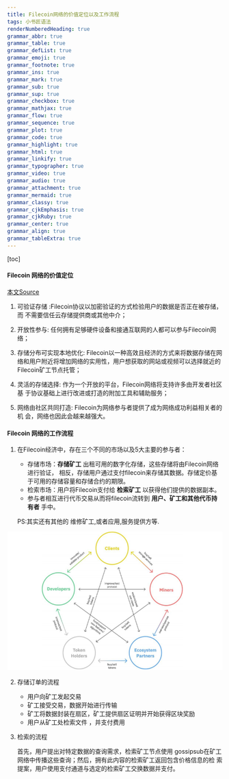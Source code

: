 ```yaml
---
title: Filecoin网络的价值定位以及工作流程
tags: 小书匠语法
renderNumberedHeading: true
grammar_abbr: true
grammar_table: true
grammar_defList: true
grammar_emoji: true
grammar_footnote: true
grammar_ins: true
grammar_mark: true
grammar_sub: true
grammar_sup: true
grammar_checkbox: true
grammar_mathjax: true
grammar_flow: true
grammar_sequence: true
grammar_plot: true
grammar_code: true
grammar_highlight: true
grammar_html: true
grammar_linkify: true
grammar_typographer: true
grammar_video: true
grammar_audio: true
grammar_attachment: true
grammar_mermaid: true
grammar_classy: true
grammar_cjkEmphasis: true
grammar_cjkRuby: true
grammar_center: true
grammar_align: true
grammar_tableExtra: true
---
```


[toc]

#### Filecoin 网络的价值定位

[本文Source](https://ipfs.cn/news/info-101279.html)

1. 可验证存储 :Filecoin协议以加密验证的方式检验用户的数据是否正在被存储，而 不需要信任云存储提供商或其他中介；

2. 开放性参与:  任何拥有足够硬件设备和接通互联网的人都可以参与Filecoin网络；

3. 存储分布可实现本地优化:  Filecoin以一种高效且经济的方式来将数据存储在网络和用户附近将增加网络的实用性，用户想获取的网站或视频可以选择就近的Filecoin矿工节点托管；

4. 灵活的存储选择:  作为一个开放的平台，Filecoin网络将支持许多由开发者社区基 于协议基础上进行改进或打造的附加工具和辅助服务； 

5. 网络由社区共同打造:  Filecoin为网络参与者提供了成为网络成功利益相关者的机 会，网络也因此会越来越强大。

#### Filecoin 网络的工作流程

1. 在Filecoin经济中，存在三个不同的市场以及5大主要的参与者：

	- 存储市场：**存储矿工** 出租可用的数字化存储，这些存储将由Filecoin网络进行验证， 相反，存储用户通过支付filecoin来存储其数据。存储定价基于可用的存储容量和存储合约的期限。 
	- 检索市场：用户将Filecoin支付给 **检索矿工** 以获得他们提供的数据副本。
	- 参与者相互进行代币交易从而将filecoin流转到 **用户、矿工和其他代币持有者** 手中。

	PS:其实还有其他的 维修矿工,或者应用,服务提供方等.

![](https://raw.githubusercontent.com/OliverRen/olili_blog_img/master/Filecoin网络的价值定位以及工作流程/20201029/1603973924250.png)

2. 存储订单的流程

	- 用户向矿工发起交易
	- 矿工接受交易，数据开始进行传输
	- 矿工将数据封装在扇区，矿工提供扇区证明并开始获得区块奖励
	- 用户从矿工处检索文件 ，并支付费用

3. 检索的流程

	首先，用户提出对特定数据的查询需求，检索矿工节点使用 gossipsub在矿工网络中传播这些查询；然后，拥有此内容的检索矿工返回包含价格信息的检 索提案，用户使用支付通道与选定的检索矿工交换数据并支付。